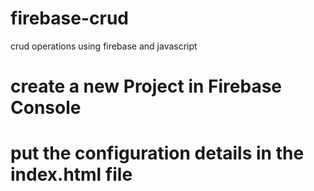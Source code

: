 # firebase-crud
crud operations using firebase and javascript

# create a new Project in Firebase Console

# put the configuration details in the index.html file
